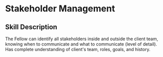 # Stakeholder Management

## Skill Description
The Fellow can identify all stakeholders inside and outside the client team, knowing when to communicate and what to communicate (level of detail).  Has complete understanding of client's team, roles, goals, and history.
